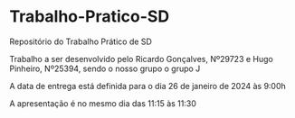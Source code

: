 # Trabalho-Pratico-SD

Repositório do Trabalho Prático de SD

Trabalho a ser desenvolvido pelo Ricardo Gonçalves, Nº29723 e Hugo Pinheiro, Nº25394, sendo o nosso grupo o grupo J

A data de entrega está definida para o dia 26 de janeiro de 2024 às 9:00h

A apresentação é no mesmo dia das 11:15 às 11:30
